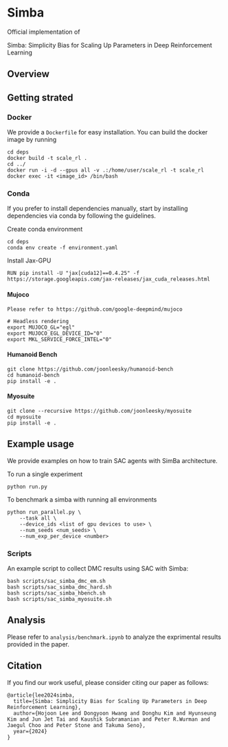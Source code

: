 # Simba

Official implementation of 


Simba: Simplicity Bias for Scaling Up Parameters in Deep Reinforcement Learning




## Overview



## Getting strated

### Docker

We provide a `Dockerfile` for easy installation. You can build the docker image by running

```
cd deps
docker build -t scale_rl .
cd ../
docker run -i -d --gpus all -v .:/home/user/scale_rl -t scale_rl
docker exec -it <image_id> /bin/bash
```

### Conda

If you prefer to install dependencies manually, start by installing dependencies via conda by following the guidelines.

Create conda environment
```
cd deps
conda env create -f environment.yaml
```

Install Jax-GPU
```
RUN pip install -U "jax[cuda12]==0.4.25" -f https://storage.googleapis.com/jax-releases/jax_cuda_releases.html
```

#### Mujoco

```
Please refer to https://github.com/google-deepmind/mujoco

# Headless rendering
export MUJOCO_GL="egl"
export MUJOCO_EGL_DEVICE_ID="0"
export MKL_SERVICE_FORCE_INTEL="0"
```

#### Humanoid Bench

```
git clone https://github.com/joonleesky/humanoid-bench
cd humanoid-bench
pip install -e .
```

#### Myosuite

```
git clone --recursive https://github.com/joonleesky/myosuite
cd myosuite
pip install -e .
```


##  Example usage

We provide examples on how to train SAC agents with SimBa architecture.  

To run a single experiment
```
python run.py
```

To benchmark a simba with running all environments
```
python run_parallel.py \
    --task all \
    --device_ids <list of gpu devices to use> \
    --num_seeds <num_seeds> \
    --num_exp_per_device <number>  
```

### Scripts

An example script to collect DMC results using SAC with Simba:
```
bash scripts/sac_simba_dmc_em.sh
bash scripts/sac_simba_dmc_hard.sh
bash scripts/sac_simba_hbench.sh
bash scripts/sac_simba_myosuite.sh
```

## Analysis

Please refer to `analysis/benchmark.ipynb` to analyze the exprimental results provided in the paper.


## Citation

If you find our work useful, please consider citing our paper as follows:

```
@article{lee2024simba,
  title={Simba: Simplicity Bias for Scaling Up Parameters in Deep Reinforcement Learning}, 
  author={Hojoon Lee and Dongyoon Hwang and Donghu Kim and Hyunseung Kim and Jun Jet Tai and Kaushik Subramanian and Peter R.Wurman and Jaegul Choo and Peter Stone and Takuma Seno},
  year={2024}
}
```